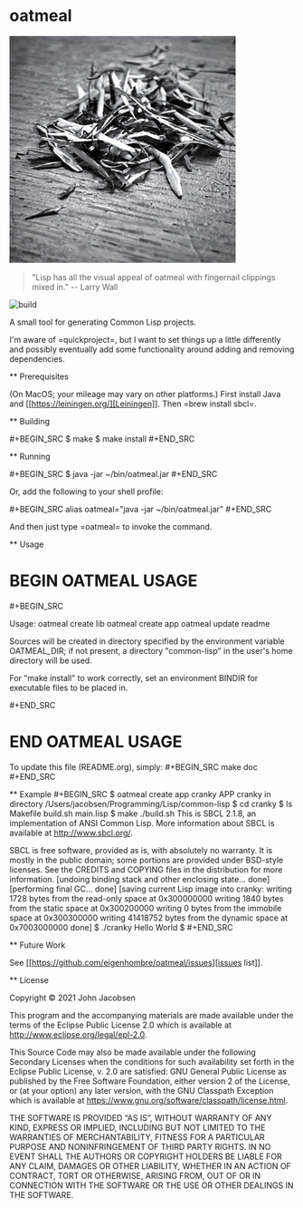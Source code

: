 # oatmeal

<img src="/clippings.jpeg" width="400">

> "Lisp has all the visual appeal of oatmeal with fingernail clippings mixed in."
> -- Larry Wall

![build](https://github.com/eigenhombre/oatmeal/actions/workflows/build.yml/badge.svg)

A small tool for generating Common Lisp projects.

I'm aware of =quickproject=, but I want to set things up a little
differently and possibly eventually add some functionality around adding and removing
dependencies.

** Prerequisites

(On MacOS; your mileage may vary on other platforms.) First install
Java and [[https://leiningen.org/][Leiningen]].  Then =brew install sbcl=.

** Building

#+BEGIN_SRC
$ make
$ make install
#+END_SRC

** Running

#+BEGIN_SRC
$ java -jar ~/bin/oatmeal.jar
#+END_SRC

Or, add the following to your shell profile:

#+BEGIN_SRC
alias oatmeal="java -jar ~/bin/oatmeal.jar"
#+END_SRC

And then just type =oatmeal= to invoke the command.

** Usage

# BEGIN OATMEAL USAGE
#+BEGIN_SRC

Usage: oatmeal create lib <libname>
       oatmeal create app <appname>
       oatmeal update readme

Sources will be created in directory specified by the environment
variable OATMEAL_DIR; if not present, a directory "common-lisp" in
the user's home directory will be used.

For "make install" to work correctly, set an environment BINDIR for
executable files to be placed in.

#+END_SRC
# END OATMEAL USAGE

To update this file (README.org), simply:
#+BEGIN_SRC
make doc
#+END_SRC

** Example
#+BEGIN_SRC
$  oatmeal create app cranky
APP cranky in directory /Users/jacobsen/Programming/Lisp/common-lisp
$  cd cranky
$  ls
Makefile	build.sh	main.lisp
$  make
./build.sh
This is SBCL 2.1.8, an implementation of ANSI Common Lisp.
More information about SBCL is available at <http://www.sbcl.org/>.

SBCL is free software, provided as is, with absolutely no warranty.
It is mostly in the public domain; some portions are provided under
BSD-style licenses.  See the CREDITS and COPYING files in the
distribution for more information.
[undoing binding stack and other enclosing state... done]
[performing final GC... done]
[saving current Lisp image into cranky:
writing 1728 bytes from the read-only space at 0x300000000
writing 1840 bytes from the static space at 0x300200000
writing 0 bytes from the immobile space at 0x300300000
writing 41418752 bytes from the dynamic space at 0x7003000000
done]
$  ./cranky
Hello World
$
#+END_SRC

** Future Work

See [[https://github.com/eigenhombre/oatmeal/issues][issues list]].

** License

Copyright © 2021 John Jacobsen

This program and the accompanying materials are made available under the
terms of the Eclipse Public License 2.0 which is available at
http://www.eclipse.org/legal/epl-2.0.

This Source Code may also be made available under the following Secondary
Licenses when the conditions for such availability set forth in the Eclipse
Public License, v. 2.0 are satisfied: GNU General Public License as published by
the Free Software Foundation, either version 2 of the License, or (at your
option) any later version, with the GNU Classpath Exception which is available
at https://www.gnu.org/software/classpath/license.html.

THE SOFTWARE IS PROVIDED “AS IS”, WITHOUT WARRANTY OF ANY KIND,
EXPRESS OR IMPLIED, INCLUDING BUT NOT LIMITED TO THE WARRANTIES OF
MERCHANTABILITY, FITNESS FOR A PARTICULAR PURPOSE AND NONINFRINGEMENT
OF THIRD PARTY RIGHTS. IN NO EVENT SHALL THE AUTHORS OR COPYRIGHT
HOLDERS BE LIABLE FOR ANY CLAIM, DAMAGES OR OTHER LIABILITY, WHETHER
IN AN ACTION OF CONTRACT, TORT OR OTHERWISE, ARISING FROM, OUT OF OR
IN CONNECTION WITH THE SOFTWARE OR THE USE OR OTHER DEALINGS IN THE
SOFTWARE.
